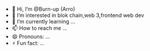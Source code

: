 - 👋 Hi, I’m @Burn-up (Arro)
- 👀 I’m interested in blok chain,web 3,frontend web dev 
- 🌱 I’m currently learning ...
- 📫 How to reach me ...
- 😄 Pronouns: ...
- ⚡ Fun fact: ...

<!---
Burn-up/Burn-up is a ✨ special ✨ repository because its `README.md` (this file) appears on your GitHub profile.
You can click the Preview link to take a look at your changes.
--->
